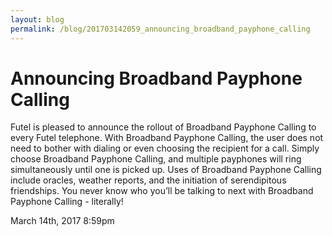 ```yaml
---
layout: blog
permalink: /blog/201703142059_announcing_broadband_payphone_calling
---
```


# Announcing Broadband Payphone Calling

Futel is pleased to announce the rollout of Broadband Payphone Calling to every Futel telephone. With Broadband Payphone Calling, the user does not need to bother with dialing or even choosing the recipient for a call. Simply choose Broadband Payphone Calling, and multiple payphones will ring simultaneously until one is picked up. Uses of Broadband Payphone Calling include oracles, weather reports, and the initiation of serendipitous friendships. You never know who you’ll be talking to next with Broadband Payphone Calling - literally!



<div id="footer">
<span id="timestamp"> March 14th, 2017 8:59pm </span>
</div>
